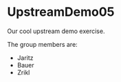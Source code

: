 # UpstreamDemo05

Our cool upstream demo exercise.
  
The group members are:
  - Jaritz
  - Bauer
  - Zrikl

